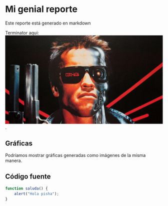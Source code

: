 # Mi genial reporte

Este reporte está generado en markdown

Terminator aqui:
![texto alt](./t1.jpg).


## Gráficas
Podríamos mostrar gráficas generadas como imágenes de la misma manera.

## Código fuente

```js
function saluda() {
    alert("Hola pisha");
}
```




